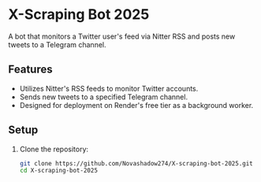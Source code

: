 # X-Scraping Bot 2025

A bot that monitors a Twitter user's feed via Nitter RSS and posts new tweets to a Telegram channel.

## Features

- Utilizes Nitter's RSS feeds to monitor Twitter accounts.
- Sends new tweets to a specified Telegram channel.
- Designed for deployment on Render's free tier as a background worker.

## Setup

1. Clone the repository:

   ```bash
   git clone https://github.com/Novashadow274/X-scraping-bot-2025.git
   cd X-scraping-bot-2025
